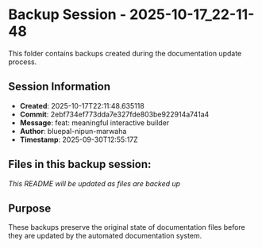 # Backup Session - 2025-10-17_22-11-48

This folder contains backups created during the documentation update process.

## Session Information
- **Created**: 2025-10-17T22:11:48.635118
- **Commit**: 2ebf734ef773dda7e327fde803be922914a741a4
- **Message**: feat: meaningful interactive builder
- **Author**: bluepal-nipun-marwaha
- **Timestamp**: 2025-09-30T12:55:17Z

## Files in this backup session:
*This README will be updated as files are backed up*

## Purpose
These backups preserve the original state of documentation files before they are updated by the automated documentation system.
